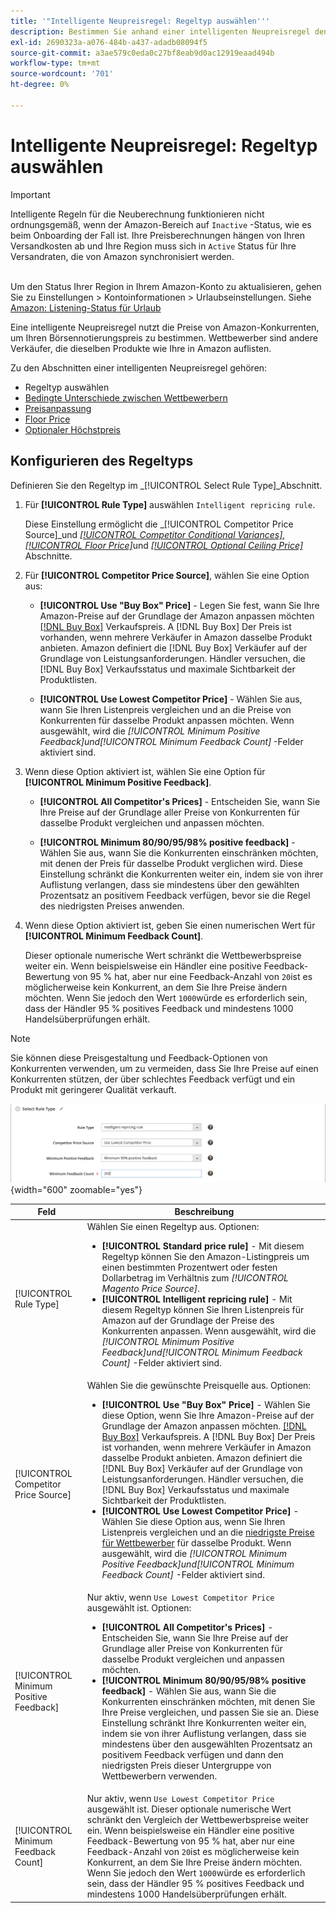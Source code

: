 ```yaml
---
title: '"Intelligente Neupreisregel: Regeltyp auswählen'''
description: Bestimmen Sie anhand einer intelligenten Neupreisregel den Listenpreis für Amazon anhand der Preise für Wettbewerber.
exl-id: 2690323a-a076-484b-a437-adadb08094f5
source-git-commit: a3ae579c0eda0c27bf8eab9d0ac12919eaad494b
workflow-type: tm+mt
source-wordcount: '701'
ht-degree: 0%

---
```


# Intelligente Neupreisregel: Regeltyp auswählen

>[!IMPORTANT]
>
>Intelligente Regeln für die Neuberechnung funktionieren nicht ordnungsgemäß, wenn der Amazon-Bereich auf `Inactive` -Status, wie es beim Onboarding der Fall ist. Ihre Preisberechnungen hängen von Ihren Versandkosten ab und Ihre Region muss sich in `Active` Status für Ihre Versandraten, die von Amazon synchronisiert werden.<br><br>
>
>Um den Status Ihrer Region in Ihrem Amazon-Konto zu aktualisieren, gehen Sie zu Einstellungen > Kontoinformationen > Urlaubseinstellungen. Siehe [Amazon: Listening-Status für Urlaub](https://sellercentral.amazon.com/gp/help/help.html?itemID=200135620/&quot;target=&quot;_blank)

Eine intelligente Neupreisregel nutzt die Preise von Amazon-Konkurrenten, um Ihren Börsennotierungspreis zu bestimmen. Wettbewerber sind andere Verkäufer, die dieselben Produkte wie Ihre in Amazon auflisten.

Zu den Abschnitten einer intelligenten Neupreisregel gehören:

- Regeltyp auswählen
- [Bedingte Unterschiede zwischen Wettbewerbern](./competitor-conditional-variances.md)
- [Preisanpassung](./price-adjustment.md)
- [Floor Price](./floor-price.md)
- [Optionaler Höchstpreis](./optional-ceiling-price.md)

## Konfigurieren des Regeltyps

Definieren Sie den Regeltyp im _[!UICONTROL Select Rule Type]_Abschnitt.

1. Für **[!UICONTROL Rule Type]** auswählen `Intelligent repricing rule`.

   Diese Einstellung ermöglicht die _[!UICONTROL Competitor Price Source]_und [_[!UICONTROL Competitor Conditional Variances]_](./competitor-conditional-variances.md), [_[!UICONTROL Floor Price]_](./floor-price.md)und [_[!UICONTROL Optional Ceiling Price]_](./optional-ceiling-price.md) Abschnitte.

1. Für **[!UICONTROL Competitor Price Source]**, wählen Sie eine Option aus:

   - **[!UICONTROL Use "Buy Box" Price]** - Legen Sie fest, wann Sie Ihre Amazon-Preise auf der Grundlage der Amazon anpassen möchten [[!DNL Buy Box]](./buy-box-competitor-pricing.md) Verkaufspreis. A [!DNL Buy Box] Der Preis ist vorhanden, wenn mehrere Verkäufer in Amazon dasselbe Produkt anbieten. Amazon definiert die [!DNL Buy Box] Verkäufer auf der Grundlage von Leistungsanforderungen. Händler versuchen, die [!DNL Buy Box] Verkaufsstatus und maximale Sichtbarkeit der Produktlisten.

   - **[!UICONTROL Use Lowest Competitor Price]** - Wählen Sie aus, wann Sie Ihren Listenpreis vergleichen und an die Preise von Konkurrenten für dasselbe Produkt anpassen möchten. Wenn ausgewählt, wird die _[!UICONTROL Minimum Positive Feedback]_und_[!UICONTROL Minimum Feedback Count]_ -Felder aktiviert sind.

1. Wenn diese Option aktiviert ist, wählen Sie eine Option für **[!UICONTROL Minimum Positive Feedback]**.

   - **[!UICONTROL All Competitor's Prices]** - Entscheiden Sie, wann Sie Ihre Preise auf der Grundlage aller Preise von Konkurrenten für dasselbe Produkt vergleichen und anpassen möchten.

   - **[!UICONTROL Minimum 80/90/95/98% positive feedback]** - Wählen Sie aus, wann Sie die Konkurrenten einschränken möchten, mit denen der Preis für dasselbe Produkt verglichen wird. Diese Einstellung schränkt die Konkurrenten weiter ein, indem sie von ihrer Auflistung verlangen, dass sie mindestens über den gewählten Prozentsatz an positivem Feedback verfügen, bevor sie die Regel des niedrigsten Preises anwenden.

1. Wenn diese Option aktiviert ist, geben Sie einen numerischen Wert für **[!UICONTROL Minimum Feedback Count]**.

   Dieser optionale numerische Wert schränkt die Wettbewerbspreise weiter ein. Wenn beispielsweise ein Händler eine positive Feedback-Bewertung von 95 % hat, aber nur eine Feedback-Anzahl von `20`ist es möglicherweise kein Konkurrent, an dem Sie Ihre Preise ändern möchten. Wenn Sie jedoch den Wert `1000`würde es erforderlich sein, dass der Händler 95 % positives Feedback und mindestens 1000 Handelsüberprüfungen erhält.

>[!NOTE]
>
>Sie können diese Preisgestaltung und Feedback-Optionen von Konkurrenten verwenden, um zu vermeiden, dass Sie Ihre Preise auf einen Konkurrenten stützen, der über schlechtes Feedback verfügt und ein Produkt mit geringerer Qualität verkauft.

![Intelligente Neupreisregel - Regeltyp auswählen](assets/ob-intelligent-price-rule-type.png){width="600" zoomable="yes"}

| Feld | Beschreibung |
|--- |--- |
| [!UICONTROL Rule Type] | Wählen Sie einen Regeltyp aus. Optionen:<ul><li>**[!UICONTROL Standard price rule]** - Mit diesem Regeltyp können Sie den Amazon-Listingpreis um einen bestimmten Prozentwert oder festen Dollarbetrag im Verhältnis zum _[!UICONTROL Magento Price Source]_. </li><li>**[!UICONTROL Intelligent repricing rule]** - Mit diesem Regeltyp können Sie Ihren Listenpreis für Amazon auf der Grundlage der Preise des Konkurrenten anpassen. Wenn ausgewählt, wird die _[!UICONTROL Minimum Positive Feedback]_und_[!UICONTROL Minimum Feedback Count]_ -Felder aktiviert sind.</li></ul> |
| [!UICONTROL Competitor Price Source] | Wählen Sie die gewünschte Preisquelle aus. Optionen:<ul><li>**[!UICONTROL Use "Buy Box" Price]** - Wählen Sie diese Option, wenn Sie Ihre Amazon-Preise auf der Grundlage der Amazon anpassen möchten. [[!DNL Buy Box]](./buy-box-competitor-pricing.md) Verkaufspreis. A [!DNL Buy Box] Der Preis ist vorhanden, wenn mehrere Verkäufer in Amazon dasselbe Produkt anbieten. Amazon definiert die [!DNL Buy Box] Verkäufer auf der Grundlage von Leistungsanforderungen. Händler versuchen, die [!DNL Buy Box] Verkaufsstatus und maximale Sichtbarkeit der Produktlisten.</li><li>**[!UICONTROL Use Lowest Competitor Price]** - Wählen Sie diese Option aus, wenn Sie Ihren Listenpreis vergleichen und an die [niedrigste Preise für Wettbewerber](./lowest-competitor-pricing.md) für dasselbe Produkt. Wenn ausgewählt, wird die _[!UICONTROL Minimum Positive Feedback]_und_[!UICONTROL Minimum Feedback Count]_ -Felder aktiviert sind.</li></ul> |
| [!UICONTROL Minimum Positive Feedback] | Nur aktiv, wenn `Use Lowest Competitor Price` ausgewählt ist. Optionen:<ul><li>**[!UICONTROL All Competitor's Prices]** - Entscheiden Sie, wann Sie Ihre Preise auf der Grundlage aller Preise von Konkurrenten für dasselbe Produkt vergleichen und anpassen möchten.</li><li>**[!UICONTROL Minimum 80/90/95/98% positive feedback]** - Wählen Sie aus, wann Sie die Konkurrenten einschränken möchten, mit denen Sie Ihre Preise vergleichen, und passen Sie sie an. Diese Einstellung schränkt Ihre Konkurrenten weiter ein, indem sie von ihrer Auflistung verlangen, dass sie mindestens über den ausgewählten Prozentsatz an positivem Feedback verfügen und dann den niedrigsten Preis dieser Untergruppe von Wettbewerbern verwenden.</li></ul> |
| [!UICONTROL Minimum Feedback Count] | Nur aktiv, wenn `Use Lowest Competitor Price` ausgewählt ist. Dieser optionale numerische Wert schränkt den Vergleich der Wettbewerbspreise weiter ein. Wenn beispielsweise ein Händler eine positive Feedback-Bewertung von 95 % hat, aber nur eine Feedback-Anzahl von `20`ist es möglicherweise kein Konkurrent, an dem Sie Ihre Preise ändern möchten. Wenn Sie jedoch den Wert `1000`würde es erforderlich sein, dass der Händler 95 % positives Feedback und mindestens 1000 Handelsüberprüfungen erhält. |
